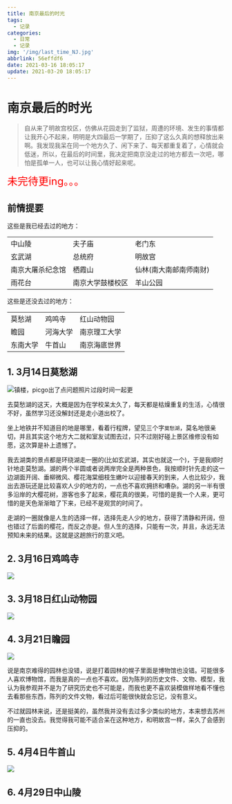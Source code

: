 ```yaml
---
title: 南京最后的时光
tags:
  - 记录
categories:
  - 日常
  - 记录
img: '/img/last_time_NJ.jpg'
abbrlink: 56effdf6
date: 2021-03-16 18:05:17
update: 2021-03-20 18:05:17
---
```


# 南京最后的时光

> 自从来了明故宫校区，仿佛从花园走到了监狱，周遭的环境、发生的事情都让我开心不起来，明明是大四最后一学期了，压抑了这么久真的想释放出来啊。我发现我呆在同一个地方久了、闲下来了、每天都重复着了，心情就会低迷，所以，在最后的时间里，我决定把南京没走过的地方都去一次吧，哪怕是孤单一人，也可以让我心情好起来呢。

<font color=red size=5>未完待更ing。。。</font>

## 前情提要

这些是我已经去过的地方：

|      |      |      |
| ---------------- | ---------------- | ---------------------- |
| 中山陵           | 夫子庙           | 老门东                 |
| 玄武湖           | 总统府           | 明故宫                 |
| 南京大屠杀纪念馆 | 栖霞山           | 仙林(南大南邮南师南财) |
| 雨花台           | 南京大学鼓楼校区 | 羊山公园 |

这些是还没去过的地方：

|      |      |      |
| ---- | ---- | ---- |
|  莫愁湖    | 鸡鸣寺 | 红山动物园 |
| 瞻园 | 河海大学 | 南京理工大学 |
| 东南大学 | 牛首山 | 南京海底世界 |

## 1. 3月14日莫愁湖

![镇楼，picgo出了点问题照片过段时间一起更](/img/last_time_NJ.jpg)

去莫愁湖的这天，大概是因为在学校呆太久了，每天都是枯燥重复的生活，心情很不好，虽然学习还没解封还是走小道出校了。

坐上地铁并不知道目的地是哪里，看着行程牌，望见三个字`莫愁湖`，莫名地很亲切，并且其实这个地方大二就和室友试图去过，只不过刚好碰上景区维修没有如愿，这次算是补上遗憾了。

我去湖类的景点都是环绕湖走一圈的(比如玄武湖，其实也就这一个)，于是我顺时针地走莫愁湖。湖的两个半圆或者说两岸完全是两种景色，我按顺时针先走的这一边湖面开阔、垂柳微风、樱花海棠细枝生嫩叶以迎接春天的到来，人也比较少，我出去游玩还是比较喜欢人少的地方的，一点也不喜欢拥挤和嘈杂。湖的另一半有很多沿岸的大樱花树，游客也多了起来，樱花真的很美，可惜的是我一个人来，更可惜的是天色渐渐暗了下来，已经不是观赏的时间了。

走湖的一圈就像是人生的选择一样，选择先走人少的地方，获得了清静和开阔，但也错过了后面的樱花，而反之亦是。但人生的选择，只能有一次，并且，永远无法预知未来的结果。这就是这趟旅行的意义吧。

## 2. 3月16日鸡鸣寺

![](/img/jimingsi_sakula.jpg)



## 3. 3月18日红山动物园

![](/img/deerinredmountain.jpg)



## 4. 3月21日瞻园

![](/img/zhanyuan1.jpg)

说是南京难得的园林也没错，说是打着园林的幌子里面是博物馆也没错。可能很多人喜欢博物馆，而我是真的一点也不喜欢。因为陈列的历史文件、文物、模型，我认为我参观并不是为了研究历史也不可能是，而我也更不喜欢装模做样地看不懂也去看那些东西，陈列的文件文物，看过后可能很快就会忘记，没有意义。

不过就园林来说，还是挺美的，虽然我并没有去过多少类似的地方，本来想去苏州的一直也没去。我觉得我可能不适合呆在这种地方，和明故宫一样，呆久了会感到压抑的。

## 5. 4月4日牛首山

![](/img/niushoushan44.jpg)

## 6. 4月29日中山陵